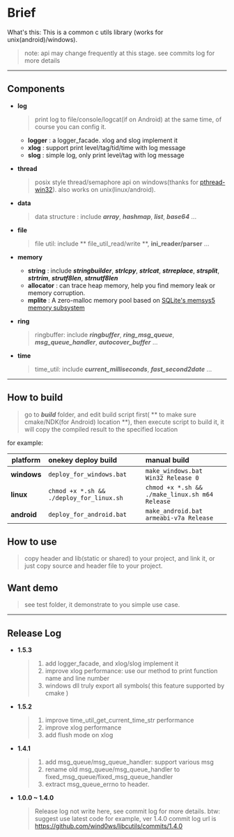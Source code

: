 # Brief
  What's this: This is a common c utils library (works for unix(android)/windows).
  > note: api may change frequently at this stage. see commits log for more details

----
## Components
* **log**
  > print log to file/console/logcat(if on Android) at the same time, of course you can config it.
  
  *  **logger** : a logger_facade. xlog and slog implement it
  *  **xlog** : support print level/tag/tid/time with log message
  *  **slog**  : simple log, only print level/tag with log message

* **thread**
  > posix style thread/semaphore api on windows(thanks for [pthread-win32](https://sourceforge.net/projects/pthreads4w/)). 
  also works on unix(linux/android).

* **data**
  > data structure : include ***array***, ***hashmap***, ***list***, ***base64*** ...

* **file**
  > file util: include ** file_util_read/write **, **ini_reader/parser** ...

* **memory**
   *  **string** : include ***stringbuilder***, ***strlcpy***, ***strlcat***, ***strreplace***, ***strsplit***, ***strtrim***, ***strutf8len***, ***strnutf8len***
   *  **allocator** : can trace heap memory, help you find memory leak or memory corruption.
   *  **mplite** : A zero-malloc memory pool based on [SQLite's memsys5 memory subsystem](https://github.com/hannes/sqlite-simplified/blob/master/mem5.c)

* **ring**
  > ringbuffer: include ***ringbuffer***, ***ring_msg_queue***, ***msg_queue_handler***, ***autocover_buffer*** ...

* **time**
  > time_util: include ***current_milliseconds***, ***fast_second2date*** ...

----
## How to build
  > go to ***build***  folder, and edit build script first( ** to make sure cmake/NDK(for Android) location **), then execute script to build it, it will copy the compiled result to the specified location
  
  for example:
  
  |platform     | onekey deploy build                      | manual build                                     |
  | --------    | :-----                                   | :----                                            |
  | **windows** | `deploy_for_windows.bat`                 | ` make_windows.bat Win32 Release 0 `             | 
  | **linux**   | `chmod +x *.sh && ./deploy_for_linux.sh` | ` chmod +x *.sh && ./make_linux.sh m64 Release ` |
  | **android** | `deploy_for_android.bat`                 | ` make_android.bat armeabi-v7a Release `         |

## How to use
  >  copy header and lib(static or shared) to your project, and link it,
  or just copy source and header file to your project.

## Want demo
  > see test folder, it demonstrate to you simple use case.

----
## Release Log

* **1.5.3**
  > 1. add logger_facade, and xlog/slog implement it
  > 2. improve xlog performance: use our method to print function name and line number
  > 3. windows dll truly export all symbols( this feature supported by cmake )

* **1.5.2**
  > 1. improve time_util_get_current_time_str performance
  > 2. improve xlog performance
  > 3. add flush mode on xlog

* **1.4.1**
  > 1. add msg_queue/msg_queue_handler: support various msg
  > 2. rename old msg_queue/msg_queue_handler to fixed_msg_queue/fixed_msg_queue_handler
  > 3. extract msg_queue_errno to header.

* **1.0.0 ~ 1.4.0**
  > Release log not write here, see commit log for more details. btw: suggest use latest code
  >    for example, ver 1.4.0 commit log url is https://github.com/wind0ws/libcutils/commits/1.4.0
  